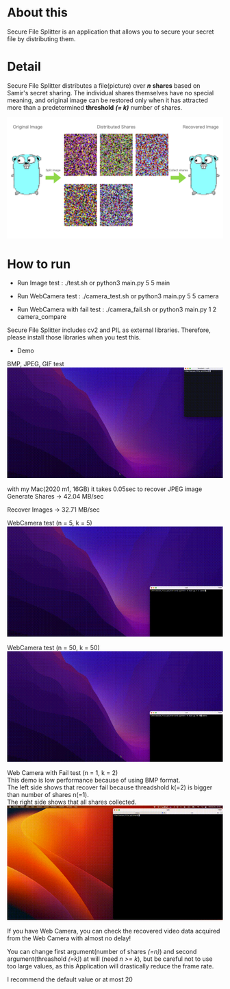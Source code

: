 # About this

Secure File Splitter is an application that allows you to secure your secret file by distributing them.

# Detail

Secure File Splitter distributes a file(picture) over ***n*** **shares** based on Samir's secret sharing.
The individual shares themselves have no special meaning, and original image can be restored only when it has attracted more than a predetermined **threshold** ***(= k)*** number of shares.


![explain](./docs/explain.png)

# How to run

- Run Image test : ./test.sh or python3 main.py 5 5 main

- Run WebCamera test : ./camera_test.sh or python3 main.py 5 5 camera

- Run WebCamera with fail test : ./camera_fail.sh or python3 main.py 1 2 camera_compare


Secure File Splitter includes cv2 and PIL as external libraries.
Therefore, please install those libraries when you test this.

- Demo

BMP, JPEG, GIF test\
![JPEG](./docs/demo.gif)

with my Mac(2020 m1, 16GB) it takes 0.05sec to recover JPEG image\
Generate Shares -> 42.04 MB/sec

Recover Images -> 32.71 MB/sec


WebCamera test (n = 5, k = 5)\
![WebCamera1](./docs/nk55.gif)

WebCamera test (n = 50, k = 50)\
![WebCamera2](./docs/nk5050.gif)


Web Camera with Fail test (n = 1, k = 2)\
This demo is low performance because of using BMP format.\
The left side shows that recover fail because threadshold k(=2) is bigger than number of shares n(=1).\
The right side shows that all shares collected.
![WebCamera3](./docs/camera_fail.gif)


If you have Web Camera, you can check the recovered video data acquired from the Web Camera with almost no delay!

You can change first argument(number of shares *(=n)*) and second argument(threashold *(=k)*) at will (need *n >= k*),
but be careful not to use too large values,
as this Application will drastically reduce the frame rate.

I recommend the default value or at most 20